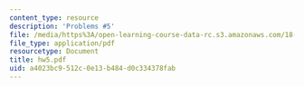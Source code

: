 ```yaml
---
content_type: resource
description: 'Problems #5'
file: /media/https%3A/open-learning-course-data-rc.s3.amazonaws.com/18-s66-the-art-of-counting-spring-2003/a4023bc9512c0e13b484d0c334378fab_hw5.pdf
file_type: application/pdf
resourcetype: Document
title: hw5.pdf
uid: a4023bc9-512c-0e13-b484-d0c334378fab
---
```

